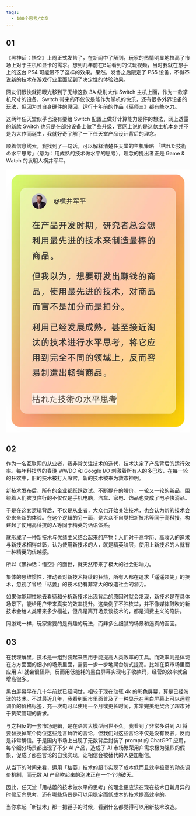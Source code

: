 ```yaml
---
tags:
  - 100个思考/文章
---
```

## 01

《黑神话：悟空》上周正式发售了，在新闻中了解到，玩家的热情明显地拉高了市场上对于主机和显卡的需求。想到几年前在B站看到的试玩视频，当时我就在想手上的这台 PS4 可能带不了这样的效果。果然，发售之后限定了 PS5 设备，不得不说新的技术在游戏行业里面起到了决定性的体验效果。

网友们很快就把眼光移到了无缘这款 3A 级别大作 Switch 主机上面，作为一款掌机尺寸的设备，Switch 带来的不仅仅是能作为掌机的快乐，还有很多外界设备的玩法，但因为其自身硬件的原因，运行十年前的作品《巫师三》都有些吃力。

这两年任天堂似乎也没有要给 Switch 配置上做好计算能力硬件的想法，网上透露的新款 Switch 也只是在部分设备上做了些升级，官网上说的是这款主机本身并不是为大作而诞生，我就好奇了解了一下任天堂产品设计背后的理念。

顺着信息线索，我找到了一句话，可以解释清楚任天堂的主机策略 「枯れた技術の水平思考」（意为：用成熟的技术做水平的思考），理念的提出者正是 Game & Watch 的发明人横井军平。

![memocard](https://github.com/ivone-liu/picx-images-hosting/raw/master/20240825/memocard.8dwsv1w043.webp)

## 02

作为一名互联网的从业者，我非常关注技术的迭代，技术决定了产品背后的运行效率。每年科技界的春晚 WWDC 和 Google I/O 刺激着所有人的多巴胺，在每一轮的狂欢中，旧的技术被打入冷宫，新的技术被奉为救市神明。

新技术发布后，所有的企业都跃跃欲试。不断提升的股价，一轮又一轮的新品，围绕着人们衣食住行的不仅仅是手机电脑，汽车、家电、饰品也变成了电子快消品。

于是在这套逻辑背后，不仅是从业者，大众也开始关注技术，也会认为新的技术会带来全新的体验。在这个逻辑的另一面，是大众不自觉把新技术等同于高科技，构建起了使用高科技的人等同于精英的话语体系。

就形成了一种新技术与优绩主义结合起来的产物：人们对于高学历、高收入的追求与新技术相得益彰，认为使用新技术的人，就是精英阶层，使用上新技术的人就有一种精英的优越感。

所以《黑神话：悟空》的面世，就天然带来了极大的社会影响力。

集体的思维惯性，推动者对新技术持续的狂热，所有人都在追求「遥遥领先」的技术，忽视了曾经「枯萎」的技术仍有非常大的改造社会的潜力。

如果你能理性地去看待和分析新技术出现背后的原因时就会发现，新技术是在具体场景下，能给用户带来真实的效率提升。这类例子不胜枚举，并不像媒体鼓吹的新技术会给人类带来多少福祉，但凡是离开场景谈技术的，都是消费主义的陷阱。

同游戏一样，玩家需要的是有趣的玩法，而非多么细腻的场景和逼真的画面。

## 03

在我理解里，技术是一组封装起来应用于能提高人类效率的工具。而效率则是体现在方方面面的细小的场景里面，需要一步一步地爬台阶式提高。比如在菜市场里面应用 AI 就会很怪异，反而用低能耗的黑白屏幕实现电子收款码，经营的效率就会增高很多。

黑白屏幕早在几十年前就已经问世，相较于现在动辄 4k 的彩色屏幕，算是已经淘汰的技术。不过最近几年，我看到超市里面普及了一种显示在黑白屏幕上可以远程调价的价格标签，充一次电可以使用一个月或更长时间，非常完美地契合了超市对于货架管理的需求。

与之相反的一套市场逻辑，是在语言大模型问世不久。我看到了非常多讲到 AI 将要替换掉某个岗位这些危言耸听的言论，但我们对这些言论不仅是没有反驳，反而是非常确信。于是国内市场上出现了无数背后封装了 prompt 的 ChatGPT 应用，每个细分场景都出现了不少 AI 产品，造成了 AI 市场繁荣用户需求极为强烈的假象，促成了那些言论的自我实现，让相信会被替代的人更加相信。

从当下的时间来看，运用「枯萎」技术的超市实现了成本低而且效率极高的动态调价机制，而无数 AI 产品吹起来的泡沫正在一个个地破灭。

因此，任天堂「用枯萎的技术做水平的思考」的理念更应该在现在技术日新月异的时候反向思考，还有哪些场景是可以用稳定而低成本的技术提高效率的。

当你拿起「新技术」那一把锤子的时候，看到什么都觉得可以用新技术改造。


